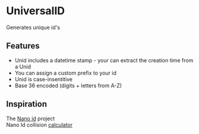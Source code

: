 # UniversalID
Generates unique id's 

## Features

* Unid includes a datetime stamp - your can extract the creation time from a Unid
* You can assign a custom prefix to your id
* Unid is case-insentitive 
* Base 36 encoded (digits + letters from A-Z)



## Inspiration
The [Nano id](https://github.com/puyuan/py-nanoid) project<br/>
Nano Id collision [calculator](https://zelark.github.io/nano-id-cc/)
